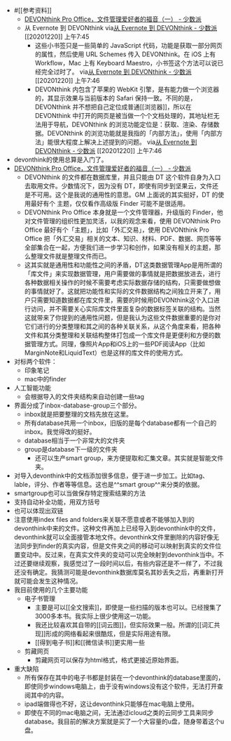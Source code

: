 - #[[参考资料]]
    - [DEVONthink Pro Office，文件管理爱好者的福音（一） - 少数派](https://sspai.com/post/51242) 
    - 从 Evernote 到 DEVONthink
via[从 Evernote 到 DEVONthink - 少数派](https://sspai.com/post/44648)
[[20201220]] 上午7:45
        - 这些小书签只是一些简单的 JavaScript 代码，功能是获取一部分网页的属性，然后使用 URL Schemes 传入 DEVONthink。在 iOS 上有 Workflow，Mac 上有 Keyboard Maestro，小书签这个方法可以说已经完全过时了。
via[从 Evernote 到 DEVONthink - 少数派](https://sspai.com/post/44648)
[[20201220]] 上午7:46
        - DEVONthink 内包含了苹果的 WebKit 引擎，是有能力做一个浏览器的，其显示效果与当前版本的 Safari 保持一致。不同的是，DEVONthink 并不想把自己定位成普通[[浏览器]]，所以在 DEVONthink 中打开的网页是被当做一个个文档处理的，其地址栏无法用于导航，DEVONthink 的浏览功能定位是：获取、渲染、存储数据。DEVONthink 的浏览功能就是我指的「内部方法」，使用「内部方法」能很大程度上解决上述提到的问题。
via[从 Evernote 到 DEVONthink - 少数派](https://sspai.com/post/44648)
[[20201220]] 上午7:46
- devonthink的使用总算是入门了。
- [DEVONthink Pro Office，文件管理爱好者的福音（一） - 少数派](https://www.diigo.com/outliner/diigo_items/1060283/12128769/485180111)
    - DEVONthink 的文件都在数据库里，并且只能由 DT 这个软件自身为入口去取用文件。少数情况下，因为没有 DT，即使有同步到坚果云，文件还是不可用。这个是我说的通用性的意思。GM 上面说的其实挺好，DT 的使用最好有个 主题，仅仅看作高级版 Finder 可能不是很适用。
    - DEVONthink Pro Office 本身就是一个文件管理器，升级版的 Finder，他对文件管理的组织性更加灵活，以我的观念来看，使用 DEVONthink Pro Office 最好有个「主题」，比如「外汇交易」，使用 DEVONthink Pro Office 把「外汇交易」相关的文本、知识、材料、PDF、数据、网页等等全部集合在一起，方便我们进一步学习和创作，如果没有相关的主题，那么整理文件就是整理文件而已。
    - 这其实就是通用性和功能性之间的矛盾，DT这类数据管理App是用所谓的「库文件」来实现数据管理，用户需要做的事情就是把数据放进去，进行各种数据相关操作的时候不需要考虑实际数据存储的结构，只需要做想做的事情就好了。这就把功能性和实际的文件数据结构之间独立开来了，用户只需要知道数据都在库文件里，需要的时候用DEVONthink这个入口进行访问，并不需要关心实际库文件里面复杂的数据标签关联的结构。当然这就带来了你提到的通用性问题，但是我认为这些文件数据重要的是你对它们进行的分类整理和其之间的各种关联关系，从这个角度来看，把各种文件和其分类整理和关联结构整体打包成一个库文件是更便利和方便的数据管理方式。同理，像照片App和iOS上的一些PDF阅读App（比如MarginNote和LiquidText）也是这样的库文件的使用方式。
- 对标两个软件：
    - 印象笔记
    - mac中的finder
- 人工智能功能
    - 会根据导入的文件夹结构来自动创建一些tag
- 界面分成了inbox-database-group三个部分。
    - inbox就是把要整理的文档先放在这里。
    - 所有database共用一个inbox，旧版的是每个database都有一个自己的inbox。我觉得改的挺好。
    - database相当于一个非常大的文件夹
    - group是database下一级的文件夹
        - 还可以生产smart group，来方便提取和汇集文章。其实就是智能文件夹。
- 对导入devonthink中的文档添加很多信息，便于进一步加工。比如tag、lable，评分、作者等等信息。这也是^^smart group^^来分类的依据。
- smartgroup也可以当做保存特定搜索结果的方法
- 支持自动补全功能，用双方括号
- 也可以体现出双链
- 注意使用index files and folders来关联不愿意或者不能够加入到的devonthink中来的文件。这种文件再加上已经导入到devonthink中的文件，devonthink就可以全面接管本地文件。devonthink文件里删除的内容好像无法同步到finder的真实内容，但是文件夹之间的移动可以映射到真实的文件位置变动中。反过来，在真实文件夹的变动可以完全映射到devonthink当中。不过还要继续观察，我感觉过了一段时间以后，有些内容还是不一样了，不过我还没有确定。我猜测可能是devonthink数据库莫名其妙丢失之后，再重新打开就可能会发生这种情况。
- 我目前使用的几个主要功能
    - 电子书管理
        - 主要是可以[[全文搜索]]，即使是一些扫描的版本也可以。已经搜集了3000多本书。我实际上很少使用这一功能。
        - 我还比较喜欢其自带的[[词云图]]，但实际效果一般。所谓的[[词汇共现]]形成的网络看起来很酷炫，但是实际用途有限。
        - [[得到电子书]]和[[微信读书]]更实用一些
    - 剪藏网页
        - 剪藏网页可以保存为html格式，格式更接近原始界面。
- 重大缺陷
    - 所有保存在其中的电子书都是封装在一个devonthink的database里面的，即使同步windows电脑上，由于没有windows没有这个软件，无法打开查阅其中的内容。
    - ipad端做得也不好，这让devonthink只能够在mac电脑上使用。
    - 即使在不同的mac电脑之间，无法通过icloud之类的云同步工具来同步database。我目前的解决方案就是买了一个大容量的u盘，随身带着这个u盘。
